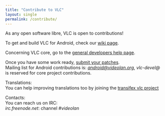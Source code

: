 ```yaml
---
title: "Contribute to VLC"
layout: single
permalink: /contribute/
---
```


As any open software libre, VLC is open to contributions!

To get and build VLC for Android, check our [wiki page](https://wiki.videolan.org/AndroidCompile/).

Concerning VLC core, go to the [general developers help page](https://wiki.videolan.org/VLC_Developers_Corner/).

Once you have some work ready, [submit your patches](https://wiki.videolan.org/Sending_Patch/).  
Mailing list for Android contributions is: *android@videolan.org*, *vlc-devel@* is reserved for core project contributions.

Translations:  
You can help improving translations too by joining the [transifex vlc project](https://www.transifex.com/yaron/vlc-trans/dashboard/)

Contacts:  
You can reach us on IRC:  
*irc.freenode.net*: channel *#videolan*
